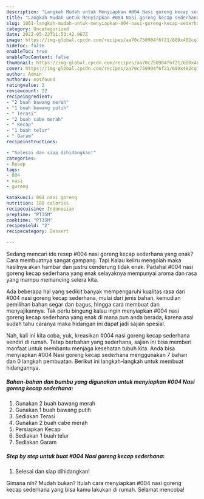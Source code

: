 ```yaml
---
description: "Langkah Mudah untuk Menyiapkan #004 Nasi goreng kecap sederhana yang Lezat Sekali, Buat Buka Puasa Bisa Manjain Lidah"
title: "Langkah Mudah untuk Menyiapkan #004 Nasi goreng kecap sederhana yang Lezat Sekali, Buat Buka Puasa Bisa Manjain Lidah"
slug: 1061-langkah-mudah-untuk-menyiapkan-004-nasi-goreng-kecap-sederhana-yang-lezat-sekali-buat-buka-puasa-bisa-manjain-lidah
category: Uncategorized
date: 2022-05-22T11:53:42.967Z
image: https://img-global.cpcdn.com/recipes/aa70c750904f6f21/680x482cq70/004-nasi-goreng-kecap-sederhana-foto-resep-utama.jpg
hideToc: false
enableToc: true
enableTocContent: false
thumbnail: https://img-global.cpcdn.com/recipes/aa70c750904f6f21/680x482cq70/004-nasi-goreng-kecap-sederhana-foto-resep-utama.jpg
cover: https://img-global.cpcdn.com/recipes/aa70c750904f6f21/680x482cq70/004-nasi-goreng-kecap-sederhana-foto-resep-utama.jpg
author: Admin
authorAv: notfound
ratingvalue: 3
reviewcount: 22
recipeingredient:
- "2 buah bawang merah"
- "1 buah bawang putih"
- " Terasi"
- "2 buah cabe merah"
- " Kecap"
- "1 buah telur"
- " Garam"
recipeinstructions:

- "Selesai dan siap dihidangkan!"
categories:
- Resep
tags:
- 004
- nasi
- goreng

katakunci: 004 nasi goreng 
nutrition: 180 calories
recipecuisine: Indonesian
preptime: "PT35M"
cooktime: "PT35M"
recipeyield: "2"
recipecategory: Dessert

---
```



Sedang mencari ide resep #004 nasi goreng kecap sederhana yang enak? Cara membuatnya sangat gampang. Tapi Kalau keliru mengolah maka hasilnya akan hambar dan justru cenderung tidak enak. Padahal #004 nasi goreng kecap sederhana yang enak selayaknya mempunyai aroma dan rasa yang mampu memancing selera kita.


Ada beberapa hal yang sedikit banyak mempengaruhi kualitas rasa dari #004 nasi goreng kecap sederhana, mulai dari jenis bahan, kemudian pemilihan bahan segar dan bagus, hingga cara membuat dan menyajikannya. Tak perlu bingung kalau ingin menyiapkan #004 nasi goreng kecap sederhana yang enak di mana pun anda berada, karena asal sudah tahu caranya maka hidangan ini dapat jadi sajian spesial.




Nah, kali ini kita coba, yuk, kreasikan #004 nasi goreng kecap sederhana sendiri di rumah. Tetap berbahan yang sederhana, sajian ini bisa memberi manfaat untuk membantu menjaga kesehatan tubuh kita. Anda bisa menyiapkan #004 Nasi goreng kecap sederhana menggunakan 7 bahan dan 0 langkah pembuatan. Berikut ini langkah-langkah untuk membuat hidangannya.

<!--inarticleads1-->

##### Bahan-bahan dan bumbu yang digunakan untuk menyiapkan #004 Nasi goreng kecap sederhana:

1. Gunakan 2 buah bawang merah
1. Gunakan 1 buah bawang putih
1. Sediakan  Terasi
1. Gunakan 2 buah cabe merah
1. Persiapkan  Kecap
1. Sediakan 1 buah telur
1. Sediakan  Garam




<!--inarticleads2-->

##### Step by step untuk buat #004 Nasi goreng kecap sederhana:


1. Selesai dan siap dihidangkan!



Gimana nih? Mudah bukan? Itulah cara menyiapkan #004 nasi goreng kecap sederhana yang bisa kamu lakukan di rumah. Selamat mencoba!
